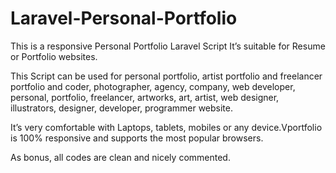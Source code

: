 # Laravel-Personal-Portfolio

This is a responsive Personal Portfolio Laravel Script It’s suitable for Resume or Portfolio websites. 

This Script can be used for personal portfolio, artist portfolio and freelancer portfolio and coder, photographer, agency, company, web developer, personal, portfolio, 
freelancer, artworks, art, artist, web designer, illustrators, designer, developer, programmer website. 

It’s very comfortable with Laptops, tablets, mobiles or any device.Vportfolio is 100% responsive and supports the most popular browsers. 

As bonus, all codes are clean and nicely commented.
